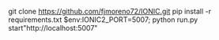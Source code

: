git clone https://github.com/fjmoreno72/IONIC.git
pip install -r requirements.txt
$env:IONIC2_PORT=5007; python run.py
start"http://localhost:5007"